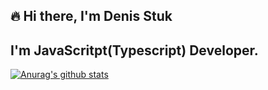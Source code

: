 ## 🔥 Hi there, I'm Denis Stuk
## I'm JavaScritpt(Typescript) Developer. 

[![Anurag's github stats](https://github-readme-stats.vercel.app/api?username=DenStuk)](https://github.com/anuraghazra/github-readme-stats)
